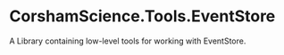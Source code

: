 # CorshamScience.Tools.EventStore

A Library containing low-level tools for working with EventStore.